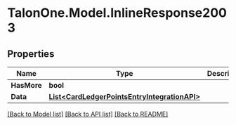 # TalonOne.Model.InlineResponse2003
## Properties

Name | Type | Description | Notes
------------ | ------------- | ------------- | -------------
**HasMore** | **bool** |  | 
**Data** | [**List&lt;CardLedgerPointsEntryIntegrationAPI&gt;**](CardLedgerPointsEntryIntegrationAPI.md) |  | 

[[Back to Model list]](../README.md#documentation-for-models) [[Back to API list]](../README.md#documentation-for-api-endpoints) [[Back to README]](../README.md)


